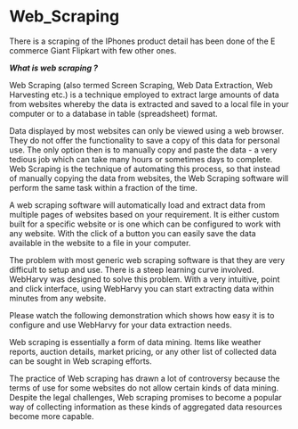 # Web_Scraping
There is a scraping of the IPhones product detail has been done of the E commerce Giant Flipkart with few other ones.

***What is web scraping ?***

Web Scraping (also termed Screen Scraping, Web Data Extraction, Web Harvesting etc.) is a technique employed to extract large amounts of data from websites whereby the data is extracted and saved to a local file in your computer or to a database in table (spreadsheet) format.

Data displayed by most websites can only be viewed using a web browser. They do not offer the functionality to save a copy of this data for personal use. The only option then is to manually copy and paste the data - a very tedious job which can take many hours or sometimes days to complete. Web Scraping is the technique of automating this process, so that instead of manually copying the data from websites, the Web Scraping software will perform the same task within a fraction of the time. 

A web scraping software will automatically load and extract data from multiple pages of websites based on your requirement. It is either custom built for a specific website or is one which can be configured to work with any website. With the click of a button you can easily save the data available in the website to a file in your computer.

The problem with most generic web scraping software is that they are very difficult to setup and use. There is a steep learning curve involved. WebHarvy was designed to solve this problem. With a very intuitive, point and click interface, using WebHarvy you can start extracting data within minutes from any website.

Please watch the following demonstration which shows how easy it is to configure and use WebHarvy for your data extraction needs. 

Web scraping is essentially a form of data mining. Items like weather reports, auction details, market pricing, or any other list of collected data can be sought in Web scraping efforts.

The practice of Web scraping has drawn a lot of controversy because the terms of use for some websites do not allow certain kinds of data mining. Despite the legal challenges, Web scraping promises to become a popular way of collecting information as these kinds of aggregated data resources become more capable.
